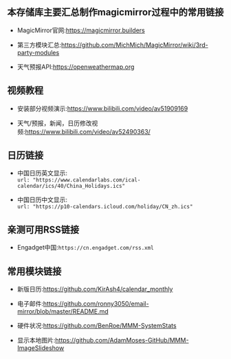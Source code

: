 本存储库主要汇总制作magicmirror过程中的常用链接
---------------------------------------------
* MagicMirror官网:https://magicmirror.builders<br>

* 第三方模块汇总:https://github.com/MichMich/MagicMirror/wiki/3rd-party-modules<br>

* 天气预报API:https://openweathermap.org<br>

视频教程
-----------
* 安装部分视频演示:https://www.bilibili.com/video/av51909169<br>

* 天气/预报，新闻，日历修改视频:https://www.bilibili.com/video/av52490363/<br>

日历链接
---------
* 中国日历英文显示:<br>
`url: "https://www.calendarlabs.com/ical-calendar/ics/40/China_Holidays.ics"`<br>

* 中国日历中文显示:<br>
`url: "https://p10-calendars.icloud.com/holiday/CN_zh.ics"`<br>

亲测可用RSS链接
-----------
* Engadget中国:`https://cn.engadget.com/rss.xml`

常用模块链接
------------
* 新版日历:https://github.com/KirAsh4/calendar_monthly<br>

* 电子邮件:https://github.com/ronny3050/email-mirror/blob/master/README.md<br>

* 硬件状况:https://github.com/BenRoe/MMM-SystemStats<br>

* 显示本地图片:https://github.com/AdamMoses-GitHub/MMM-ImageSlideshow<br>
